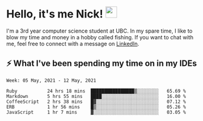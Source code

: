 
# Hello, it's me Nick! <img src="https://raw.githubusercontent.com/MartinHeinz/MartinHeinz/master/wave.gif" width="30px">

I'm a 3rd year computer science student at UBC. In my spare time, I like to blow my time and money in a hobby called fishing. If you want to chat with me, feel free to connect with a message on [LinkedIn](https://www.linkedin.com/in/nicholas-wong-a0a51510a/).

## ⚡️ What I've been spending my time on in my IDEs
<!--START_SECTION:waka-->
```text
Week: 05 May, 2021 - 12 May, 2021

Ruby           24 hrs 18 mins  ████████████████▒░░░░░░░░   65.69 % 
Markdown       5 hrs 55 mins   ████░░░░░░░░░░░░░░░░░░░░░   16.00 % 
CoffeeScript   2 hrs 38 mins   █▓░░░░░░░░░░░░░░░░░░░░░░░   07.12 % 
ERB            1 hr 56 mins    █▒░░░░░░░░░░░░░░░░░░░░░░░   05.26 % 
JavaScript     1 hr 7 mins     ▓░░░░░░░░░░░░░░░░░░░░░░░░   03.05 % 
```
<!--END_SECTION:waka-->
